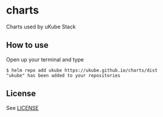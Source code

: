 # charts
Charts used by uKube Stack

## How to use

Open up your terminal and type

```shell
$ helm repo add ukube https://ukube.github.io/charts/dist
"ukube" has been added to your repositories
```

## License

See [LICENSE](LICENSE)
